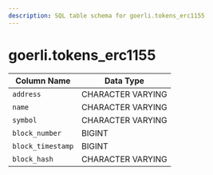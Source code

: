 ```yaml
---
description: SQL table schema for goerli.tokens_erc1155
---
```


# goerli.tokens\_erc1155

| Column Name       | Data Type         |
| ----------------- | ----------------- |
| `address`         | CHARACTER VARYING |
| `name`            | CHARACTER VARYING |
| `symbol`          | CHARACTER VARYING |
| `block_number`    | BIGINT            |
| `block_timestamp` | BIGINT            |
| `block_hash`      | CHARACTER VARYING |
